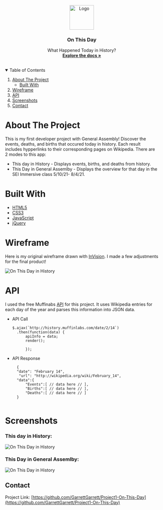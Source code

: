 
<!-- PROJECT LOGO -->
<br />
<p align="center">
  <a href="https://github.com/othneildrew/Best-README-Template">
    <img src="https://images.emojiterra.com/twitter/512px/1f5d3.png" alt="Logo" width="80" height="80">
  </a>

  <h3 align="center">On This Day</h3>

  <p align="center">
    What Happened Today in History?
    <br />
    <a href="https://github.com/othneildrew/Best-README-Template"><strong>Explore the docs »</strong></a>
    <br />
    <br />
  </p>
</p>



<!-- TABLE OF CONTENTS -->
<details open="open">
  <summary>Table of Contents</summary>
  <ol>
    <li>
      <a href="#about-the-project">About The Project</a>
      <ul>
        <li><a href="#built-with">Built With</a></li>
      </ul>
    </li>
    <li>
      <a href="#wireframe">Wireframe</a>
    </li>
    <li><a href="#api">API</a></li>
    <li><a href="#screenshots">Screenshots</a></li>
    <li><a href="#contact">Contact</a></li>
  </ol>
</details>



<!-- ABOUT THE PROJECT -->
# About The Project

This is my first developer project with General Assembly! Discover the events, deaths, and births that occured today in history.  Each result includes hypperlinks to their corresponding pages on Wikipedia.  There are 2 modes to this app: 
* This day in History - Displays events, births, and deaths from history.
* This Day in General Assemlby  - Displays the overview for that day in the SEI Immersive class 5/10/21- 8/4/21.

# Built With

* [HTML5](https://developer.mozilla.org/en-US/docs/Glossary/HTML5)
* [CSS3](https://developer.mozilla.org/en-US/docs/Web/CSS)
* [JavaScript](https://www.javascript.com/)
* [jQuery](https://jquery.com/)


# Wireframe

Here is my original wireframe drawn with [InVision](https://www.invisionapp.com/).  I made a few adjustments for the final product!

![On This Day in History](imgs/wireframe.png)


<!-- API -->
# API
I used the free Muffinabs [API](http://history.muffinlabs.com/#api) for this project.  It uses Wikipedia entries for each day of the year and parses this information into JSON data.

* API Call
  ```
  $.ajax(`http://history.muffinlabs.com/date/2/14`)
    .then(function(data) { 
        apiInfo = data;
        render();
        
        });
  ```
* API Response
  ```
    {
    "date": "February 14",
     "url": "http://wikipedia.org/wiki/February_14",
    "data":{
        "Events":[ // data here // ],
        "Births":[ // data here // ],
        "Deaths":[ // data here // ]
    }
    
  ```

<!-- USAGE EXAMPLES -->
# Screenshots
### This day in History:
![On This Day in History](imgs/History.png)

### This Day in General Assemlby:
![On This Day in History](imgs/GA.png)
















<!-- CONTACT -->
## Contact
Project Link: [https://github.com/GarrettGarrett/Project1-On-This-Day](https://github.com/GarrettGarrett/Project1-On-This-Day)

